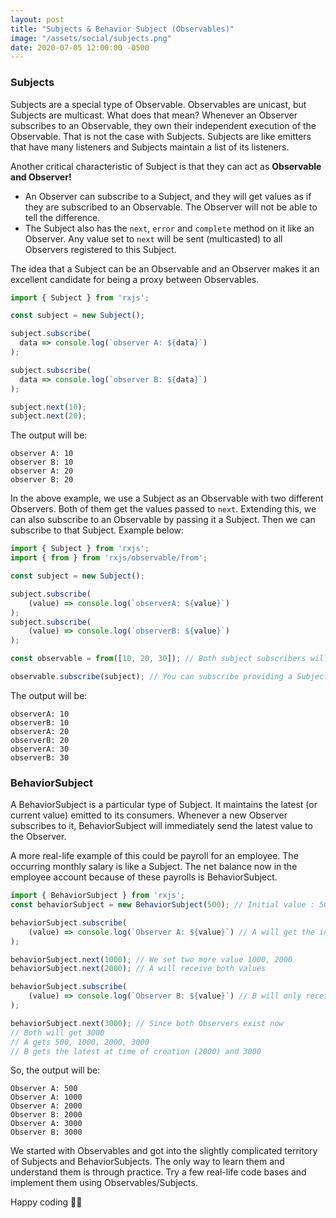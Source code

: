 ```yaml
---
layout: post
title: "Subjects & Behavior Subject (Observables)"
image: "/assets/social/subjects.png"
date: 2020-07-05 12:00:00 -0500
---
```


### Subjects

Subjects are a special type of Observable. Observables are unicast, but Subjects are multicast. What does that mean? Whenever an Observer subscribes to an Observable, they own their independent execution of the Observable. That is not the case with Subjects. Subjects are like emitters that have many listeners and Subjects maintain a list of its listeners.

Another critical characteristic of Subject is that they can act as **Observable and Observer!**
- An Observer can subscribe to a Subject, and they will get values as if they are subscribed to an Observable. The Observer will not be able to tell the difference.
- The Subject also has the `next`, `error` and `complete` method on it like an Observer. Any value set to `next` will be sent (multicasted) to all Observers registered to this Subject.

The idea that a Subject can be an Observable and an Observer makes it an excellent candidate for being a proxy between Observables.

```javascript
import { Subject } from 'rxjs';

const subject = new Subject();

subject.subscribe(
  data => console.log(`observer A: ${data}`)
);

subject.subscribe(
  data => console.log(`observer B: ${data}`)
);

subject.next(10);
subject.next(20);
```

The output will be:

```console
observer A: 10
observer B: 10
observer A: 20
observer B: 20
```

In the above example, we use a Subject as an Observable with two different Observers. Both of them get the values passed to `next`. Extending this, we can also subscribe to an Observable by passing it a Subject. Then we can subscribe to that Subject. Example below:

```javascript
import { Subject } from 'rxjs';
import { from } from 'rxjs/observable/from';

const subject = new Subject();

subject.subscribe(
    (value) => console.log(`observerA: ${value}`)
);
subject.subscribe(
    (value) => console.log(`observerB: ${value}`)
);

const observable = from([10, 20, 30]); // Both subject subscribers will get the three values

observable.subscribe(subject); // You can subscribe providing a Subject
```

The output will be:

```console
observerA: 10
observerB: 10
observerA: 20
observerB: 20
observerA: 30
observerB: 30
```

### BehaviorSubject

A BehaviorSubject is a particular type of Subject. It maintains the latest (or current value) emitted to its consumers. Whenever a new Observer subscribes to it, BehaviorSubject will immediately send the latest value to the Observer.

A more real-life example of this could be payroll for an employee. The occurring monthly salary is like a Subject. The net balance now in the employee account because of these payrolls is BehaviorSubject.

```javascript
import { BehaviorSubject } from 'rxjs';
const behaviorSubject = new BehaviorSubject(500); // Initial value : 500

behaviorSubject.subscribe(
    (value) => console.log(`Observer A: ${value}`) // A will get the initial value set, 500
);

behaviorSubject.next(1000); // We set two more value 1000, 2000
behaviorSubject.next(2000); // A will receive both values

behaviorSubject.subscribe(
    (value) => console.log(`Observer B: ${value}`) // B will only receive the latest value of 2000
);

behaviorSubject.next(3000); // Since both Observers exist now
// Both will get 3000
// A gets 500, 1000, 2000, 3000
// B gets the latest at time of creation (2000) and 3000
```

So, the output will be:

```console
Observer A: 500
Observer A: 1000
Observer A: 2000
Observer B: 2000
Observer A: 3000
Observer B: 3000
```

We started with Observables and got into the slightly complicated territory of Subjects and BehaviorSubjects. The only way to learn them and understand them is through practice. Try a few real-life code bases and implement them using Observables/Subjects.

Happy coding 👋🏼
